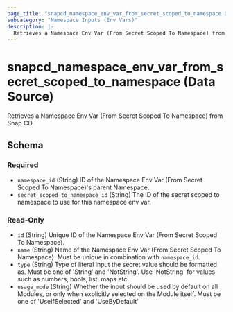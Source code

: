 ```yaml
---
page_title: "snapcd_namespace_env_var_from_secret_scoped_to_namespace Data Source - snapcd"
subcategory: "Namespace Inputs (Env Vars)"
description: |-
  Retrieves a Namespace Env Var (From Secret Scoped To Namespace) from Snap CD.
---
```


# snapcd_namespace_env_var_from_secret_scoped_to_namespace (Data Source)

Retrieves a Namespace Env Var (From Secret Scoped To Namespace) from Snap CD.




<!-- schema generated by tfplugindocs -->
## Schema

### Required

- `namespace_id` (String) ID of the Namespace Env Var (From Secret Scoped To Namespace)'s parent Namespace.
- `secret_scoped_to_namespace_id` (String) The ID of the secret scoped to namespace to use for this namespace env var.

### Read-Only

- `id` (String) Unique ID of the Namespace Env Var (From Secret Scoped To Namespace).
- `name` (String) Name of the Namespace Env Var (From Secret Scoped To Namespace).  Must be unique in combination with `namespace_id`.
- `type` (String) Type of literal input the secret value should be formatted as. Must be one of 'String' and 'NotString'. Use 'NotString' for values such as numbers, bools, list, maps etc.
- `usage_mode` (String) Whether the input should be used by default on all Modules, or only when explicitly selected on the Module itself. Must be one of 'UseIfSelected' and 'UseByDefault'
